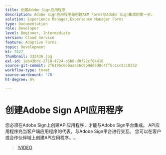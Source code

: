 ```yaml
---
title: 创建Adobe Sign应用程序
description: Adobe Sign应用程序是创建AEM Forms与Adobe Sign集成的第一步。
solution: Experience Manager,Experience Manager Forms
type: Documentation
role: Developer
level: Beginner, Intermediate
version: Cloud Service
feature: Adaptive Forms
topic: Development
kt: 7427
thumbnail: 332436.jpg
exl-id: 1eb43bdc-2718-4724-a5b8-d0f22cf84418
source-git-commit: 2f619bc6ebaae36c8b9d05d8c4ff5c1cc8c18332
workflow-type: tm+mt
source-wordcount: '70'
ht-degree: 0%

---
```


# 创建Adobe Sign API应用程序

您必须在Adobe Sign上创建API应用程序，才能与Adobe Sign平台集成。 API应用程序充当客户端应用程序的代表，与Adobe Sign平台进行交互。 您可以在客户或合作伙伴域上创建API应用程序……

>[!VIDEO](https://video.tv.adobe.com/v/332436?quality=12&learn=on)
